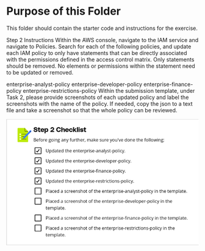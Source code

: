 # Purpose of this Folder

This folder should contain the starter code and instructions for the exercise.

Step 2 Instructions
Within the AWS console, navigate to the IAM service and navigate to Policies. Search for each of the following policies, and update each IAM policy to only have statements that can be directly associated with the permissions defined in the access control matrix. Only statements should be removed. No elements or permissions within the statement need to be updated or removed.

enterprise-analyst-policy
enterprise-developer-policy
enterprise-finance-policy
enterprise-restrictions-policy
Within the submission template, under Task 2, please provide screenshots of each updated policy and label the screenshots with the name of the policy. If needed, copy the json to a text file and take a screenshot so that the whole policy can be reviewed.

![alt text](img/checklist.png)
